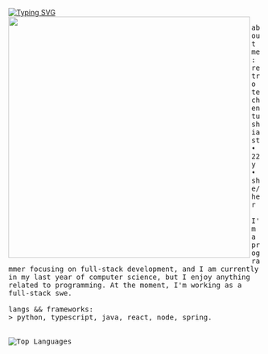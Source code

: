 <p float="left">
   <a href="https://git.io/typing-svg"><img src="https://readme-typing-svg.demolab.com?font=Fira+Code&pause=1000&color=abd200&random=false&width=499&height=40&lines=Hey%2F+I'm+Stefani.+I'm+into+computer+stuff." alt="Typing SVG" /></a>
 <img src="https://i.imgur.com/hWXN2gt.png" width="480" align="left">
  <p float="left">
    <samp>
       about me:
      <br>
       retro tech entushiast ➧ 22y ➧ she/her
       <br>
       <br>
             I'm a programmer focusing on full-stack development, and I am currently in my last year of computer science, but I enjoy anything related to programming. At the moment, I'm working as a full-stack swe. <br>
       <br>
      langs && frameworks:<br>
          > python, typescript, java, react, node, spring.
      <br>
      <br />
      <br>
       <img src="https://github-readme-stats.vercel.app/api/top-langs/?username=stefani16bit&layout=compact&theme=gruvbox" alt="Top Languages">
     <br>
     </samp>
  </p>
</p>
   </div>
  </div>
  <br>
</div>
